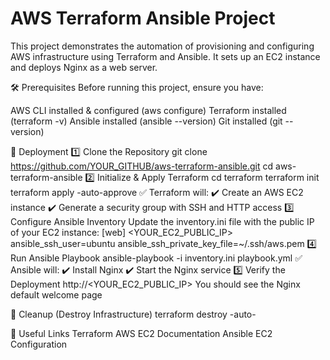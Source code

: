 # AWS Terraform Ansible Project

This project demonstrates the automation of provisioning and configuring AWS infrastructure using Terraform and Ansible. It sets up an EC2 instance and deploys Nginx as a web server.

🛠️ Prerequisites
Before running this project, ensure you have:

AWS CLI installed & configured (aws configure)
Terraform installed (terraform -v)
Ansible installed (ansible --version)
Git installed (git --version)

🚀 Deployment 
1️⃣ Clone the Repository
git clone https://github.com/YOUR_GITHUB/aws-terraform-ansible.git
cd aws-terraform-ansible
2️⃣ Initialize & Apply Terraform
cd terraform
terraform init
terraform apply -auto-approve
✅ Terraform will:
✔️ Create an AWS EC2 instance
✔️ Generate a security group with SSH and HTTP access
3️⃣ Configure Ansible Inventory
Update the inventory.ini file with the public IP of your EC2 instance:
[web]
<YOUR_EC2_PUBLIC_IP> ansible_ssh_user=ubuntu ansible_ssh_private_key_file=~/.ssh/aws.pem
4️⃣ Run Ansible Playbook
ansible-playbook -i inventory.ini playbook.yml
✅ Ansible will:
✔️ Install Nginx
✔️ Start the Nginx service
5️⃣ Verify the Deployment
http://<YOUR_EC2_PUBLIC_IP>
You should see the Nginx default welcome page 

🧹 Cleanup (Destroy Infrastructure)
terraform destroy -auto-

🔗 Useful Links
Terraform AWS EC2 Documentation
Ansible EC2 Configuration



